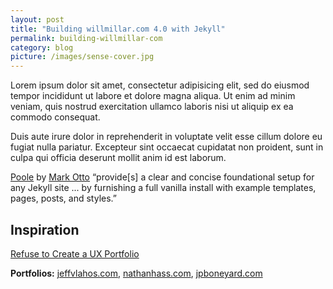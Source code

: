 ```yaml
---
layout: post
title: "Building willmillar.com 4.0 with Jekyll"
permalink: building-willmillar-com
category: blog
picture: /images/sense-cover.jpg
---
```


Lorem ipsum dolor sit amet, consectetur adipisicing elit, sed do eiusmod tempor incididunt ut labore et dolore magna aliqua. Ut enim ad minim veniam, quis nostrud exercitation ullamco laboris nisi ut aliquip ex ea commodo consequat.

<!--more-->

Duis aute irure dolor in reprehenderit in voluptate velit esse cillum dolore eu fugiat nulla pariatur. Excepteur sint occaecat cupidatat non proident, sunt in culpa qui officia deserunt mollit anim id est laborum.

<a title="Poole, The Jekyll Butler" target="_blank" href="http://demo.getpoole.com/">Poole</a> by <a title="Mark Otto (@mdo)" target="_blank" href="https://twitter.com/mdo">Mark Otto</a> &ldquo;provide[s] a clear and concise foundational setup for any Jekyll site ... by furnishing a full vanilla install with example templates, pages, posts, and styles.&rdquo;

## Inspiration
<a target="_blank" href="https://medium.com/digital-product-design/a44f802fee11">Refuse to Create a UX Portfolio</a>

<strong>Portfolios:</strong> <a href="http://jeffvlahos.com/">jeffvlahos.com</a>, <a href="http://nathanhass.com/">nathanhass.com</a>, <a href="http://jpboneyard.com/">jpboneyard.com</a>